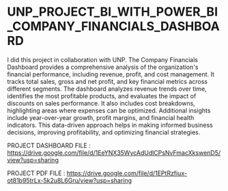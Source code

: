 # UNP_PROJECT_BI_WITH_POWER_BI_COMPANY_FINANCIALS_DASHBOARD

I did this project in collaboration with UNP. The Company Financials Dashboard provides a comprehensive analysis of the organization's financial performance, including revenue, profit, and cost management. It tracks total sales, gross and net profit, and key financial metrics across different segments. The dashboard analyzes revenue trends over time, identifies the most profitable products, and evaluates the impact of discounts on sales performance. It also includes cost breakdowns, highlighting areas where expenses can be optimized. Additional insights include year-over-year growth, profit margins, and financial health indicators. This data-driven approach helps in making informed business decisions, improving profitability, and optimizing financial strategies.

PROJECT DASHBOARD FILE : https://drive.google.com/file/d/1EeYNX35WycAdUdlCPsNvFmacXkswenD5/view?usp=sharing

PROJECT PDF FILE : https://drive.google.com/file/d/1EPtRzfiux-ot81b95trLx-5k2u8L6Gru/view?usp=sharing
